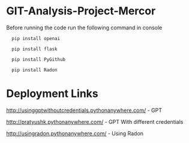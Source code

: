 # GIT-Analysis-Project-Mercor
Before running the code run the following command in console
          
      pip install openai
          
      pip install flask
          
      pip install PyGithub
        
      pip install Radon

# Deployment Links

http://usinggptwithoutcredentials.pythonanywhere.com/  -  GPT

http://pratyushk.pythonanywhere.com/  -  GPT With different credentials

http://usingradon.pythonanywhere.com/   -  Using Radon
